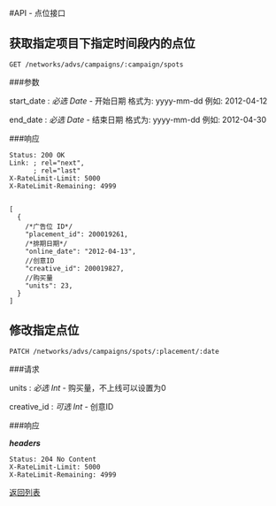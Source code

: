 #API - 点位接口

<h2 id="p1">获取指定项目下指定时间段内的点位</h2>

    GET /networks/advs/campaigns/:campaign/spots

###参数

start\_date
: _必选_ *Date* - 开始日期 格式为: yyyy-mm-dd 例如: 2012-04-12

end\_date
: _必选_ *Date* - 结束日期 格式为: yyyy-mm-dd 例如: 2012-04-30

###响应

<pre class="headers">
<code>Status: 200 OK
Link: <http://api.trackmaster.com.cn/networks/advs/campaigns/:campaign/spots?page=2>; rel="next",
      <http://api.trackmaster.com.cn/networks/advs/campaigns/:campaign/spots?page=10>; rel="last"
X-RateLimit-Limit: 5000
X-RateLimit-Remaining: 4999
</code></pre>
<pre class="highlight">
<code class="language-javascript">
[
  {
    /*广告位 ID*/
    "placement_id": 200019261,
    /*排期日期*/
    "online_date": "2012-04-13",
    //创意ID
    "creative_id": 200019827,
    //购买量
    "units": 23,
  }
]
</code></pre>

<h2 id="p2">修改指定点位</h2>

    PATCH /networks/advs/campaigns/spots/:placement/:date

###请求

units
: _必选_ *Int* - 购买量，不上线可以设置为0

creative\_id
: _可选_ *Int* - 创意ID

###响应

***headers***

    Status: 204 No Content
    X-RateLimit-Limit: 5000
    X-RateLimit-Remaining: 4999

[返回列表][apiMain]  

[apiMain]: apiMain
